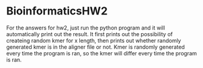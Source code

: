 # BioinformaticsHW2

For the answers for hw2, just run the python program and it will automatically print out the result.
It first prints out the possibility of createing random kmer for x length, then prints out whether randomly generated kmer is in the aligner file or not.
Kmer is randomly generated every time the program is ran, so the kmer will differ every time the program is ran.
